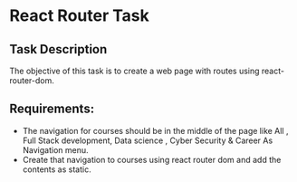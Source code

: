  # React Router Task   

 ## Task Description   
 The objective of this task is to create a web page with routes using react-router-dom.   

 ## Requirements:

- The navigation for courses should be in the middle of the page like All , Full Stack development, Data science , Cyber Security & Career As Navigation menu.   
- Create that navigation to courses using react router dom and add the contents as static.   

